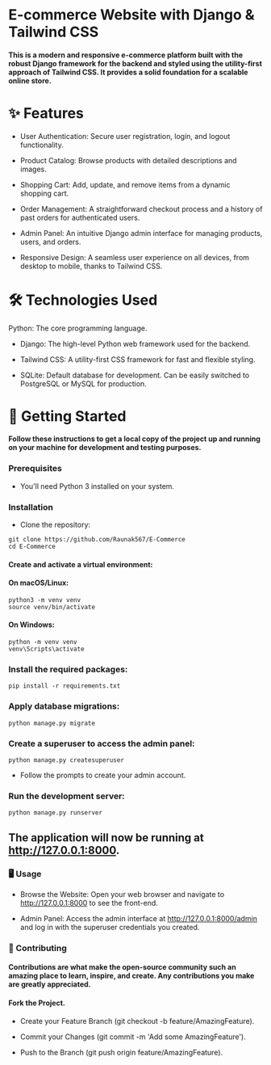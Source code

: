 # E-commerce Website with Django & Tailwind CSS
#### This is a modern and responsive e-commerce platform built with the robust Django framework for the backend and styled using the utility-first approach of Tailwind CSS. It provides a solid foundation for a scalable online store.

# ✨ Features
* User Authentication: Secure user registration, login, and logout functionality.

* Product Catalog: Browse products with detailed descriptions and images.

* Shopping Cart: Add, update, and remove items from a dynamic shopping cart.

* Order Management: A straightforward checkout process and a history of past orders for authenticated users.

* Admin Panel: An intuitive Django admin interface for managing products, users, and orders.

* Responsive Design: A seamless user experience on all devices, from desktop to mobile, thanks to Tailwind CSS.

# 🛠️ Technologies Used
Python: The core programming language.

* Django: The high-level Python web framework used for the backend.

* Tailwind CSS: A utility-first CSS framework for fast and flexible styling.

* SQLite: Default database for development. Can be easily switched to PostgreSQL or MySQL for production.

# 🚀 Getting Started
#### Follow these instructions to get a local copy of the project up and running on your machine for development and testing purposes.

### Prerequisites
* You'll need Python 3 installed on your system.

### Installation
* Clone the repository:
```
git clone https://github.com/Raunak567/E-Commerce
cd E-Commerce
```
#### Create and activate a virtual environment:

#### On macOS/Linux:
```
python3 -m venv venv
source venv/bin/activate
```
#### On Windows:
```
python -m venv venv
venv\Scripts\activate
```
### Install the required packages:
```
pip install -r requirements.txt
```
### Apply database migrations:

```
python manage.py migrate
```
### Create a superuser to access the admin panel:
```
python manage.py createsuperuser
```
* Follow the prompts to create your admin account.
  
### Run the development server:
```
python manage.py runserver
```
## The application will now be running at http://127.0.0.1:8000.

### 🖥️ Usage
* Browse the Website: Open your web browser and navigate to http://127.0.0.1:8000 to see the front-end.

* Admin Panel: Access the admin interface at http://127.0.0.1:8000/admin and log in with the superuser credentials you created.

### 🤝 Contributing
#### Contributions are what make the open-source community such an amazing place to learn, inspire, and create. Any contributions you make are greatly appreciated.

#### Fork the Project.

* Create your Feature Branch (git checkout -b feature/AmazingFeature).

* Commit your Changes (git commit -m 'Add some AmazingFeature').

* Push to the Branch (git push origin feature/AmazingFeature).
